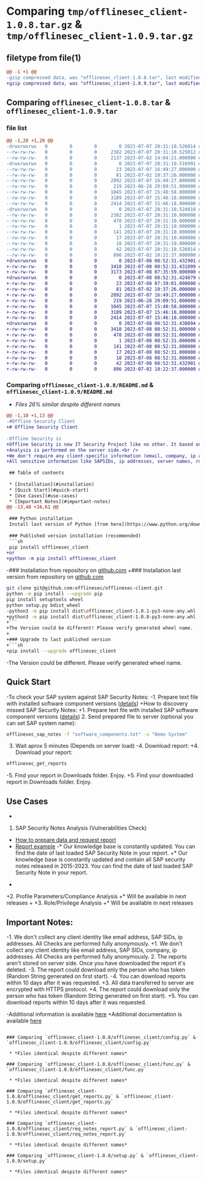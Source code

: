 # Comparing `tmp/offlinesec_client-1.0.8.tar.gz` & `tmp/offlinesec_client-1.0.9.tar.gz`

## filetype from file(1)

```diff
@@ -1 +1 @@
-gzip compressed data, was "offlinesec_client-1.0.8.tar", last modified: Fri Jul  7 20:31:10 2023, max compression
+gzip compressed data, was "offlinesec_client-1.0.9.tar", last modified: Sat Jul  8 08:52:31 2023, max compression
```

## Comparing `offlinesec_client-1.0.8.tar` & `offlinesec_client-1.0.9.tar`

### file list

```diff
@@ -1,20 +1,20 @@
-drwxrwxrwx   0        0        0        0 2023-07-07 20:31:10.526014 offlinesec_client-1.0.8/
--rw-rw-rw-   0        0        0     2382 2023-07-07 20:31:10.525012 offlinesec_client-1.0.8/PKG-INFO
--rw-rw-rw-   0        0        0     2137 2023-07-02 14:04:21.000000 offlinesec_client-1.0.8/README.md
-drwxrwxrwx   0        0        0        0 2023-07-07 20:31:10.516991 offlinesec_client-1.0.8/offlinesec_client/
--rw-rw-rw-   0        0        0       23 2023-07-07 16:49:27.000000 offlinesec_client-1.0.8/offlinesec_client/__init__.py
--rw-rw-rw-   0        0        0       81 2023-07-02 10:37:26.000000 offlinesec_client-1.0.8/offlinesec_client/__main__.py
--rw-rw-rw-   0        0        0     2892 2023-07-07 16:49:27.000000 offlinesec_client-1.0.8/offlinesec_client/config.py
--rw-rw-rw-   0        0        0      219 2023-06-28 20:09:51.000000 offlinesec_client-1.0.8/offlinesec_client/const.py
--rw-rw-rw-   0        0        0     1045 2023-07-07 15:40:58.000000 offlinesec_client-1.0.8/offlinesec_client/func.py
--rw-rw-rw-   0        0        0     3189 2023-07-07 15:46:18.000000 offlinesec_client-1.0.8/offlinesec_client/get_reports.py
--rw-rw-rw-   0        0        0     2414 2023-07-07 15:46:18.000000 offlinesec_client-1.0.8/offlinesec_client/req_notes_report.py
-drwxrwxrwx   0        0        0        0 2023-07-07 20:31:10.524010 offlinesec_client-1.0.8/offlinesec_client.egg-info/
--rw-rw-rw-   0        0        0     2382 2023-07-07 20:31:10.000000 offlinesec_client-1.0.8/offlinesec_client.egg-info/PKG-INFO
--rw-rw-rw-   0        0        0      478 2023-07-07 20:31:10.000000 offlinesec_client-1.0.8/offlinesec_client.egg-info/SOURCES.txt
--rw-rw-rw-   0        0        0        1 2023-07-07 20:31:10.000000 offlinesec_client-1.0.8/offlinesec_client.egg-info/dependency_links.txt
--rw-rw-rw-   0        0        0      141 2023-07-07 20:31:10.000000 offlinesec_client-1.0.8/offlinesec_client.egg-info/entry_points.txt
--rw-rw-rw-   0        0        0       17 2023-07-07 20:31:10.000000 offlinesec_client-1.0.8/offlinesec_client.egg-info/requires.txt
--rw-rw-rw-   0        0        0       18 2023-07-07 20:31:10.000000 offlinesec_client-1.0.8/offlinesec_client.egg-info/top_level.txt
--rw-rw-rw-   0        0        0       42 2023-07-07 20:31:10.526014 offlinesec_client-1.0.8/setup.cfg
--rw-rw-rw-   0        0        0      896 2023-07-02 10:22:37.000000 offlinesec_client-1.0.8/setup.py
+drwxrwxrwx   0        0        0        0 2023-07-08 08:52:31.432901 offlinesec_client-1.0.9/
+-rw-rw-rw-   0        0        0     3418 2023-07-08 08:52:31.431899 offlinesec_client-1.0.9/PKG-INFO
+-rw-rw-rw-   0        0        0     3173 2023-07-08 07:35:59.000000 offlinesec_client-1.0.9/README.md
+drwxrwxrwx   0        0        0        0 2023-07-08 08:52:31.424879 offlinesec_client-1.0.9/offlinesec_client/
+-rw-rw-rw-   0        0        0       23 2023-07-08 07:39:01.000000 offlinesec_client-1.0.9/offlinesec_client/__init__.py
+-rw-rw-rw-   0        0        0       81 2023-07-02 10:37:26.000000 offlinesec_client-1.0.9/offlinesec_client/__main__.py
+-rw-rw-rw-   0        0        0     2892 2023-07-07 16:49:27.000000 offlinesec_client-1.0.9/offlinesec_client/config.py
+-rw-rw-rw-   0        0        0      219 2023-06-28 20:09:51.000000 offlinesec_client-1.0.9/offlinesec_client/const.py
+-rw-rw-rw-   0        0        0     1045 2023-07-07 15:40:58.000000 offlinesec_client-1.0.9/offlinesec_client/func.py
+-rw-rw-rw-   0        0        0     3189 2023-07-07 15:46:18.000000 offlinesec_client-1.0.9/offlinesec_client/get_reports.py
+-rw-rw-rw-   0        0        0     2414 2023-07-07 15:46:18.000000 offlinesec_client-1.0.9/offlinesec_client/req_notes_report.py
+drwxrwxrwx   0        0        0        0 2023-07-08 08:52:31.430894 offlinesec_client-1.0.9/offlinesec_client.egg-info/
+-rw-rw-rw-   0        0        0     3418 2023-07-08 08:52:31.000000 offlinesec_client-1.0.9/offlinesec_client.egg-info/PKG-INFO
+-rw-rw-rw-   0        0        0      478 2023-07-08 08:52:31.000000 offlinesec_client-1.0.9/offlinesec_client.egg-info/SOURCES.txt
+-rw-rw-rw-   0        0        0        1 2023-07-08 08:52:31.000000 offlinesec_client-1.0.9/offlinesec_client.egg-info/dependency_links.txt
+-rw-rw-rw-   0        0        0      141 2023-07-08 08:52:31.000000 offlinesec_client-1.0.9/offlinesec_client.egg-info/entry_points.txt
+-rw-rw-rw-   0        0        0       17 2023-07-08 08:52:31.000000 offlinesec_client-1.0.9/offlinesec_client.egg-info/requires.txt
+-rw-rw-rw-   0        0        0       18 2023-07-08 08:52:31.000000 offlinesec_client-1.0.9/offlinesec_client.egg-info/top_level.txt
+-rw-rw-rw-   0        0        0       42 2023-07-08 08:52:31.432901 offlinesec_client-1.0.9/setup.cfg
+-rw-rw-rw-   0        0        0      896 2023-07-02 10:22:37.000000 offlinesec_client-1.0.9/setup.py
```

### Comparing `offlinesec_client-1.0.8/README.md` & `offlinesec_client-1.0.9/README.md`

 * *Files 26% similar despite different names*

```diff
@@ -1,10 +1,13 @@
-#Offline Security Client
+# Offline Security Client
 
-Offline Security is 
+Offline Security is new IT Security Project like no other. It based on client-server model. You collect yourself all the necessary data for analysis, send it to server and get the report.
+Analysis is performed on the server side.<br />
+We don't require any client-specific information (email, company, ip address). That's why we can't link the analysis results with particular company or particular SAP system. The Analysis performed fully anonymously! <br />
+All sensitive information like SAPSIDs, ip addresses, server names, role names, and so on will be masked. That's why we need client software.
 
 ## Table of contents
 
 * [Installation](#installation)
 * [Quick Start](#quick-start)
 * [Use Cases](#use-cases)
 * [Important Notes](#important-notes)
@@ -13,48 +16,61 @@
 
 ### Python installation
 Install last version of Python [from here](https://www.python.org/downloads/)
 
 ### Published version installation (recommended)
 ```sh
 pip install offlinesec_client
+or
+python -m pip install offlinesec_client
 ```
 
-### Installation from repository on [github.com](https://github.com/offlinesec/offlinesec-client)
+### Installation last version from repository on [github.com](https://github.com/offlinesec/offlinesec-client)
 ```sh
 git clone git@github.com:offlinesec/offlinesec-client.git
 python -m pip install --upgrade pip
 pip install setuptools wheel
 python setup.py bdist_wheel
-python3 -m pip install dist\offlinesec_client-1.0.1-py3-none-any.whl
+python3 -m pip install dist\offlinesec_client-1.0.8-py3-none-any.whl
+```
+The Version could be different! Please verify generated wheel name. 
+
+### Upgrade to last published version
+```sh
+pip install --upgrade offlinesec_client
 ```
-The Version could be different. Please verify generated wheel name. 
 
 ## Quick Start
 
-To check your SAP system against SAP Security Notes:
-1. Prepare text file with installed software component versions ([details](./docs/how_to_prepare_sap_softs.md))
+How to discovery missed SAP Security Notes:
+1. Prepare text file with installed SAP software component versions ([details](./docs/how_to_prepare_sap_softs.md))
 2. Send prepared file to server (optional you can set SAP system name):
 ```sh
 offlinesec_sap_notes -f "software_components.txt" -s "Demo System"
 ```
 3. Wait aprox 5 minutes (Depends on server load)
-4. Download report:
+4. Download your report:
 ```sh
 offlinesec_get_reports
 ```
-5. Find your report in Downloads folder. Enjoy.
+5. Find your downloaded report in Downloads folder. Enjoy.
 
 ## Use Cases
-
 1. SAP Security Notes Analysis (Vulnerabilities Check)
 * [How to prepare data and request report](./docs/how_to_prepare_sap_softs.md)
 * [Report example](./docs/sap_security_notes_report.md)
-* Our knowledge base is constantly updated. You can find the date of last loaded SAP Security Note in your report.
+* Our knowledge base is constantly updated and contain all SAP security notes released in 2015-2023. You can find the date of last loaded SAP Security Note in your report.
+
+2. Profile Parameters/Compliance Analysis
+* Will be available in next releases
+
+3. Role/Privilege Analysis
+* Will be available in next releases
 
 ## Important Notes:
-1. We don't collect any client identity like email address, SAP SIDs, ip addresses. All Checks are performed fully anonymously.
+1. We don't collect any client identity like email address, SAP SIDs, company, ip addresses. All Checks are performed fully anonymously.
 2. The reports aren't stored on server side. Once you have downloaded the report it's deleted.
-3. The report could download only the person who has token (Random String generated on first start).
-4. You can download reports within 10 days after it was requested.
+3. All data transferred to server are encrypted with HTTPS protocol. 
+4. The report could download only the person who has token (Random String generated on first start).
+5. You can download reports within 10 days after it was requested.
 
-Additional information is available [here](./docs/README.md)
+Additional documentation is available [here](./docs/README.md)
```

### Comparing `offlinesec_client-1.0.8/offlinesec_client/config.py` & `offlinesec_client-1.0.9/offlinesec_client/config.py`

 * *Files identical despite different names*

### Comparing `offlinesec_client-1.0.8/offlinesec_client/func.py` & `offlinesec_client-1.0.9/offlinesec_client/func.py`

 * *Files identical despite different names*

### Comparing `offlinesec_client-1.0.8/offlinesec_client/get_reports.py` & `offlinesec_client-1.0.9/offlinesec_client/get_reports.py`

 * *Files identical despite different names*

### Comparing `offlinesec_client-1.0.8/offlinesec_client/req_notes_report.py` & `offlinesec_client-1.0.9/offlinesec_client/req_notes_report.py`

 * *Files identical despite different names*

### Comparing `offlinesec_client-1.0.8/setup.py` & `offlinesec_client-1.0.9/setup.py`

 * *Files identical despite different names*

